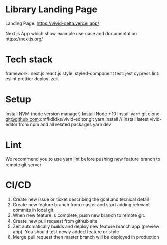 # Library Landing Page
Landing Page: https://vivid-delta.vercel.app/

Next.js App which show example use case and documentation
https://nextjs.org/

# Tech stack
framework: next.js react.js
style: styled-component
test: jest cypress
lint: eslint prettier
deploy: zeit

# Setup
Install NVM (node version manager)
Install Node +10
Install yarn
git clone git@github.com:qmfkdldks/vivid-editor.git
yarn install // install latest vivid-editor from npm and all related packages
yarn dev

# Lint
We recommend you to use yarn lint before pushing new feature branch to remote git server

# CI/CD
1. Create new issue or ticket describing the goal and tecnical detail
2. Create new feature branch from master and start adding relevant commits in local git
3. When new feature is complete, push new branch to remote git.
4. Create new pull request from github site
5. Zeit automatically builds and deploy new feature branch app (preview app). You should test newly added feature or style
6. Merge pull request then master branch will be deployed in production
